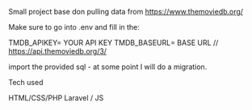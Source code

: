 Small project base don pulling data from https://www.themoviedb.org/ 

Make sure to go into .env and fill in the:

TMDB_APIKEY= YOUR API KEY
TMDB_BASEURL= BASE URL // https://api.themoviedb.org/3/

import the provided sql - at some point I will do a migration.

Tech used

HTML/CSS/PHP Laravel / JS

